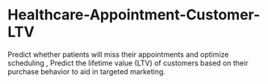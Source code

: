 # Healthcare-Appointment-Customer-LTV
Predict whether patients will miss their appointments and optimize scheduling , Predict the lifetime value (LTV) of customers based on their purchase behavior to aid in targeted marketing.
